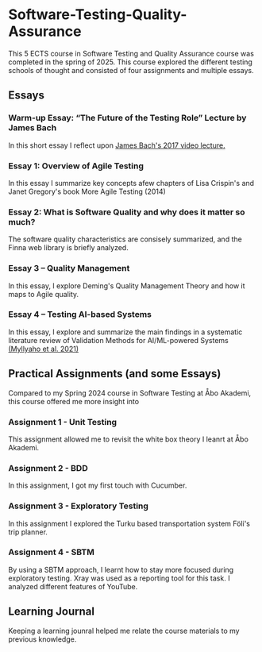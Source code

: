 # Software-Testing-Quality-Assurance
<p>This 5 ECTS course in Software Testing and Quality Assurance course was completed in the spring of 2025. This course explored the different testing schools of thought and consisted of four assignments and multiple essays.</p>

## Essays

### Warm-up Essay: “The Future of the Testing Role” Lecture by James Bach
<p>In this short essay I reflect upon <a href=https://www.youtube.com/watch?v=c5821YeWico&ab_channel=PNSQC" target=_blank>James Bach's 2017 video lecture.</a></p>

### Essay 1: Overview of Agile Testing
<p>In this essay I summarize key concepts afew chapters of Lisa Crispin's and Janet Gregory's book More Agile Testing (2014)</p>

### Essay 2: What is Software Quality and why does it matter so much?
<p>The software quality characteristics are consisely summarized, and the Finna web library is briefly analyzed.</p>

### Essay 3 – Quality Management
<p>In this essay, I explore Deming's Quality Management Theory and how it maps to Agile quality.</p>

### Essay 4 – Testing AI-based Systems
<p>In this essay, I explore and summarize the main findings in a systematic literature review of Validation Methods for AI/ML-powered Systems <a href="https://researchportal.helsinki.fi/en/publications/systematic-literature-review-of-validation-methods-for-ai-systems" target=_blank>(Myllyaho et al. 2021)</a></p>

## Practical Assignments (and some Essays)
<p>Compared to my Spring 2024 course in Software Testing at Åbo Akademi, this course offered me more insight into </p>

### Assignment 1 - Unit Testing
<p>This assignment allowed me to revisit the white box theory I leanrt at Åbo Akademi.</p>

### Assignment 2 - BDD
<p>In this assignment, I got my first touch with Cucumber.</p>

### Assignment 3 - Exploratory Testing
<p>In this assignment I explored the Turku based transportation system Föli's trip planner.</p>

### Assignment 4 - SBTM
<p>By using a SBTM approach, I learnt how to stay more focused during exploratory testing. Xray was used as a reporting tool for this task. I analyzed different features of YouTube.</p>

## Learning Journal
<p>Keeping a learning jounral helped me relate the course materials to my previous knowledge.</p>
